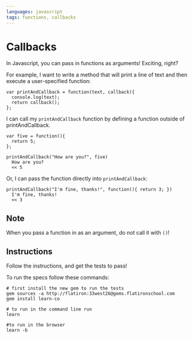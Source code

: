 ```yaml
---
languages: javascript
tags: functions, callbacks
---
```


# Callbacks

In Javascript, you can pass in functions as arguments! Exciting, right?

For example, I want to write a method that will print a line of text and then execute a user-specified function:

```
var printAndCallback = function(text, callback){
  console.log(text);
  return callback();
};
```

I can call my `printAndCallback` function by defining a function outside of printAndCallback.

```
var five = function(){
  return 5;
};

printAndCallback("How are you?", five)
  How are you?
  << 5
```

Or, I can pass the function directly into `printAndCallback`:

```
printAndCallback("I'm fine, thanks!", function(){ return 3; })
  I'm fine, thanks!
  << 3
```

## Note

When you pass a function in as an argument, do not call it with `()`!

## Instructions

Follow the instructions, and get the tests to pass!

To run the specs follow these commands:
```shell
# first install the new gem to run the tests
gem sources -a http://flatiron:33west26@gems.flatironschool.com
gem install learn-co

# to run in the command line run
learn

#to run in the browser
learn -b
```
